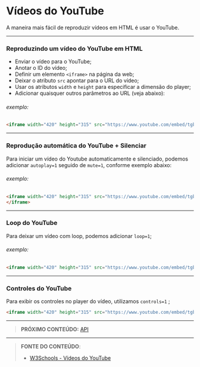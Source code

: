 # Vídeos do YouTube

A maneira mais fácil de reproduzir vídeos em HTML é usar o YouTube.

---

### Reproduzindo um vídeo do YouTube em HTML

- Enviar o vídeo para o YouTube;
- Anotar o ID do vídeo;
- Definir um elemento `<iframe>` na página da web;
- Deixar o atributo `src` apontar para o URL do vídeo;
- Usar os atributos `width` e `height` para especificar a dimensão do player;
- Adicionar quaisquer outros parâmetros ao URL (veja abaixo):

###### exemplo:

```html
<iframe width="420" height="315" src="https://www.youtube.com/embed/tgbNymZ7vqY"</iframe>
```

---

### Reprodução automática do YouTube + Silenciar

Para iniciar um vídeo do Youtube automaticamente e silenciado, podemos adicionar `autoplay=1` seguido de `mute=1`, conforme exemplo abaixo:

###### exemplo:

```html
<iframe width="420" height="315" src="https://www.youtube.com/embed/tgbNymZ7vqYautoplay=1&mute=1">
</iframe>
```

---

### Loop do YouTube

Para deixar um vídeo com loop, podemos adicionar `loop=1`;

###### exemplo:

```html
<iframe width="420" height="315" src="https://www.youtube.com/embed/tgbNymZ7vqY?playlist=tgbNymZ7vqY&loop=1"></iframe>
```

---

### Controles do YouTube

Para exibir os controles no player do vídeo, utilizamos `controls=1` ;

```html
<iframe width="420" height="315" src="https://www.youtube.com/embed/tgbNymZ7vqY?controls=1"></iframe>
```


***

> **PRÓXIMO CONTEÚDO:** [API](/conteudo/13-api)

***


> **FONTE DO CONTEÚDO**:
>
> - [W3Schools - Vídeos do YouTube](https://www.w3schools.com/html/html_youtube.asp)